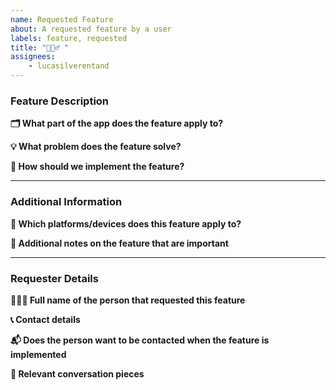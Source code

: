 ```yaml
---
name: Requested Feature
about: A requested feature by a user
labels: feature, requested
title: "🙋🏻‍♂️ "
assignees:
    - lucasilverentand
---
```


### Feature Description

**🗂 What part of the app does the feature apply to?**
<!-- e.g. mail, authentication, storage, etc. -->

**💡 What problem does the feature solve?**
<!-- Shortly describe what the problem is this feature would be solving -->

**📖 How should we implement the feature?**
<!-- Describe in as much detail as possible (but keep it to a few sentences if possible) -->

---

### Additional Information

**📱 Which platforms/devices does this feature apply to?**
<!-- In case it applies, define which platforms and devices this feature applies to -->

**📝 Additional notes on the feature that are important**
<!-- Include any other details or thoughts on the feature -->

---

### Requester Details

**🙋🏻‍♂️ Full name of the person that requested this feature**
<!-- e.g. Luca Silverentand -->

**📞 Contact details**
<!-- e.g. @luca.silverentand (Instagram) or luca@onzero.company -->

**📬 Does the person want to be contacted when the feature is implemented**
<!-- Yes/No -->

**💬 Relevant conversation pieces**
<!-- Insert chat or transcript here -->